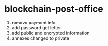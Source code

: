 # blockchain-post-office

1. remove payment info
2. add password get letter
3. add public and encrypted information
4. annexes changed to private